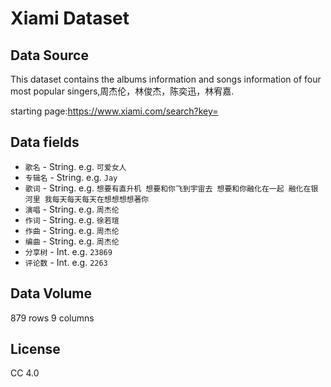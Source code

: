 # Xiami Dataset

## Data Source                                                                                                                                                                             

This dataset contains the albums information and songs information of four most popular singers,周杰伦，林俊杰，陈奕迅，林宥嘉.

starting page:https://www.xiami.com/search?key=

## Data fields
* `歌名` - String. e.g. `可爱女人`
* `专辑名` - String. e.g. `Jay`
* `歌词` - String. e.g. `想要有直升机 想要和你飞到宇宙去 想要和你融化在一起 融化在银河里 我每天每天每天在想想想想著你`
* `演唱` - String. e.g. `周杰伦`
* `作词` - String. e.g. `徐若瑄`
* `作曲` - String. e.g. `周杰伦`
* `编曲` - String. e.g. `周杰伦`
* `分享树` - Int. e.g. `23869`
* `评论数` - Int. e.g. `2263`

## Data Volume
879 rows 9 columns

## License
CC 4.0
